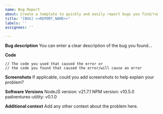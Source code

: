 ```yaml
---
name: Bug Report
about: Create a template to quickly and easily report bugs you find/run into
title: "[BUG] <<REPORT_NAME>>"
labels: ''
assignees: ''

---
```


**Bug description**
You can enter a clear description of the bug you found...

**Code**
```
// The code you used that caused the error or
// the code you found that caused the error/will cause an error
```

**Screenshots**
If applicable, could you add screenshots to help explain your problem?

**Software Versions**
NodeJS version: v21.7.1
NPM version: v10.5.0
padventures-utility: v0.1.0

**Additional context**
Add any other context about the problem here.
